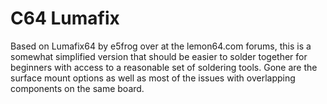 # C64 Lumafix
Based on Lumafix64 by e5frog over at the lemon64.com forums, this is a somewhat
simplified version that should be easier to solder together for beginners with
access to a reasonable set of soldering tools. Gone are the surface mount options
as well as most of the issues with overlapping components on the same board.